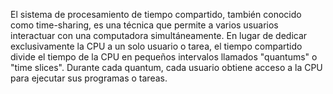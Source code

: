 El sistema de procesamiento de tiempo compartido, también conocido como time-sharing, es una técnica que permite a varios usuarios interactuar con una computadora simultáneamente. En lugar de dedicar exclusivamente la CPU a un solo usuario o tarea, el tiempo compartido divide el tiempo de la CPU en pequeños intervalos llamados "quantums" o "time slices". Durante cada quantum, cada usuario obtiene acceso a la CPU para ejecutar sus programas o tareas.